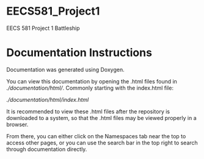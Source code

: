# EECS581_Project1
EECS 581 Project 1 Battleship

# Documentation Instructions
Documentation was generated using Doxygen.

You can view this documentation by opening the .html files found in _./documentation/html/_. Commonly starting with the index.html file:

_./documentation/html/index.html_

It is recommended to view these .html files after the repository is downloaded to a system, so that the .html files may be viewed properly in a browser.

From there, you can either click on the Namespaces tab near the top to access other pages, or you can use the search bar in the top right to search through documentation directly.

